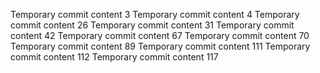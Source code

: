 Temporary commit content 3
Temporary commit content 4
Temporary commit content 26
Temporary commit content 31
Temporary commit content 42
Temporary commit content 67
Temporary commit content 70
Temporary commit content 89
Temporary commit content 111
Temporary commit content 112
Temporary commit content 117
